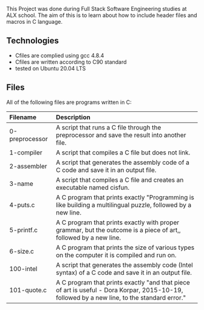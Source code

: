 This Project was done during Full Stack Software Engineering studies at ALX school. The aim of this is to learn about how to include header files and macros in C language.

## Technologies
* Cfiles are complied using gcc 4.8.4
* Cfiles are written according to C90 standard
* tested on Ubuntu 20.04 LTS

## Files
All of the following files are programs written in C:

| Filename | Description|
|:---------|:-----------|
| 0-preprocessor |  A script that runs a C file through the preprocessor and save the result into another file.|
| 1-compiler |  A script that compiles a C file but does not link. |
| 2-assembler | A script that generates the assembly code of a C code and save it in an output file.|
| 3-name | A script that compiles a C file and creates an executable named cisfun. |
| 4-puts.c | A C program that prints exactly "Programming is like building a multilingual puzzle, followed by a new line.|
| 5-printf.c |  A C program that prints exactly with proper grammar, but the outcome is a piece of art,, followed by a new line.|
| 6-size.c | A C program that prints the size of various types on the computer it is compiled and run on.|
| 100-intel |  A script that generates the assembly code (Intel syntax) of a C code and save it in an output file.|
| 101-quote.c | A C program that prints exactly "and that piece of art is useful - Dora Korpar, 2015-10-19, followed by a new line, to the standard error." |
